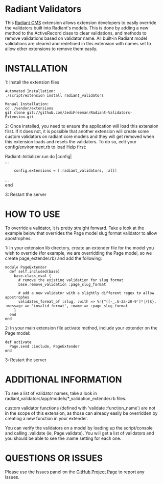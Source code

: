 Radiant Validators
==================

This [Radiant CMS][1] extension allows extension developers to easily override the validators 
built into Radiant's models. This is done by adding a new method to the ActiveRecord class to 
clear validations, and methods to remove validations based on validator name. All built-in 
Radiant model validations are cleared and redefined in this extension with names set to allow 
other extensions to remove them easily.

INSTALLATION
============

1: Install the extension files

    Automated Installation:
    ./script/extension install radiant_validators

    Manual Installation:
    cd ./vendor/extensions
    git clone git://github.com/JediFreeman/Radiant-Validators-Extension.git

2: Once installed, you need to ensure the application will load this extension first. If it does not, 
it is possible that another extension will create some custom validators on radiant core models and 
they will get removed when this extension loads and resets the validators. To do so, edit your 
config/environment.rb to load Help first:

Radiant::Initializer.run do |config|  
...

        config.extensions = [:radiant_validators, :all]

...  
end

3: Restart the server

HOW TO USE
==========

To override a validator, it is pretty straight forward. Take a look at the example below that 
overrides the Page model slug format validator to allow apostrophes.

1: In your extension lib directory, create an extender file for the model you wish to override 
(for example, we are overridding the Page model, so we create page_extender.rb) and add the following:

    module PageExtender
      def self.included(base)
        base.class_eval {
          # remove the existing validation for slug format
          base.remove_validation :page_slug_format

          # add a new validator with a slightly different regex to allow apostrophes
          validates_format_of :slug, :with => %r{^([-_.A-Za-z0-9']*|/)$}, :message => 'invalid format', :name => :page_slug_format
        }
      end
    end

2: In your main extension file activate method, include your extender on the Page model:

    def activate
      Page.send :include, PageExtender
    end

3: Restart the server

ADDITIONAL INFORMATION
======================

To see a list of validator names, take a look in radiant_validators/app/models/*_validation_extender.rb files.

custom validator functions (defined with 'validate :function_name') are not in the scope of this extension, 
as those can already easily be overridden by creating a new function in your extender.

You can verify the validators on a model by loading up the script/console and calling <Model>.validate 
(ie, Page.validate). You will get a list of validators and you should be able to see the :name setting for each one.

QUESTIONS OR ISSUES
===================

Please use the Issues panel on the [GitHub Project Page][2] to report any issues.

[1]: http://radiantcms.org/
[2]: http://github.com/JediFreeman/Radiant-Validators-Extension
